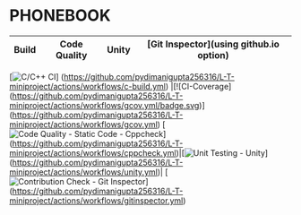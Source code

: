 # PHONEBOOK


Build | Code Quality | Unity | [Git Inspector](using github.io option)
------|----------|-------|--------------
[![C/C++ CI](https://github.com/pydimanigupta256316/L-T-miniproject/actions/workflows/c-build.yml/badge.svg)]
(https://github.com/pydimanigupta256316/L-T-miniproject/actions/workflows/c-build.yml) |[![CI-Coverage]
(https://github.com/pydimanigupta256316/L-T-miniproject/actions/workflows/gcov.yml/badge.svg)]
(https://github.com/pydimanigupta256316/L-T-miniproject/actions/workflows/gcov.yml) [![Code Quality - Static Code - Cppcheck](https://github.com/pydimanigupta256316/L-Tminiproject/actions/workflows/cppcheck.yml/badge.svg)]
(https://github.com/pydimanigupta256316/L-T-miniproject/actions/workflows/cppcheck.yml)|[![Unit Testing - Unity](https://github.com/pydimanigupta256316/L-T-miniproject/actions/workflows/unity.yml/badge.svg)]
(https://github.com/pydimanigupta256316/L-T-miniproject/actions/workflows/unity.yml)| [![Contribution Check - Git Inspector](https://github.com/pydimanigupta256316/L-T-miniproject/actions/workflows/gitinspector.yml/badge.svg)]
(https://github.com/pydimanigupta256316/L-T-miniproject/actions/workflows/gitinspector.yml)

